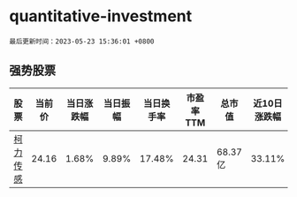 # quantitative-investment

`最后更新时间：2023-05-23 15:36:01 +0800`

## 强势股票

|股票|当前价|当日涨跌幅|当日振幅|当日换手率|市盈率TTM|总市值|近10日涨跌幅|
|----|----|----|----|----|----|----|----|
|[柯力传感](https://xueqiu.com/S/SH603662)|24.16|1.68%|9.89%|17.48%|24.31|68.37亿|33.11%|
